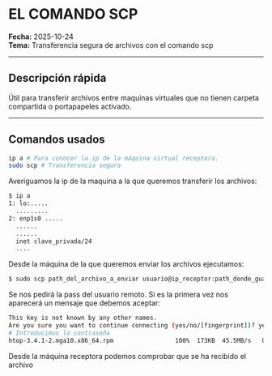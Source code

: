 # EL COMANDO SCP
**Fecha:** 2025-10-24  
**Tema:** Transferencia segura de archivos con el comando scp

---

## Descripción rápida

Útil para transferir archivos entre maquinas virtuales que no tienen carpeta compartida o portapapeles activado. 

---

## Comandos usados
```bash
ip a # Para conocer la ip de la máquina virtual receptora.
sudo scp # Transferencia segura
```
Averiguamos la ip de la maquina a la que queremos transferir los archivos:
```bash
$ ip a
1: lo:.....
  .........
2: enp1s0 .....
  ......
  ......
  inet clave_privada/24
  ....
```
Desde la máquina de la que queremos enviar los archivos ejecutamos:
```bash
$ sudo scp path_del_archivo_a_enviar usuario@ip_receptor:path_donde_guardar_el_archivo
```
Se nos pedirá la pass del usuario remoto.
Si es la primera vez nos aparecerá un mensaje que debemos aceptar:
```bash
This key is not known by any other names.
Are you sure you want to continue connecting (yes/no/[fingerprint])? yes
# Introducimos la contraseña
htop-3.4.1-2.mga10.x86_64.rpm                 100%  173KB  45.5MB/s   00:00  
```
Desde la máquina receptora podemos comprobar que se ha recibido el archivo








